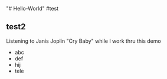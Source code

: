 "# Hello-World" 
#test
## test2

Listening to Janis Joplin "Cry Baby" while I work thru this demo

* abc
* def
* hij
* tele
